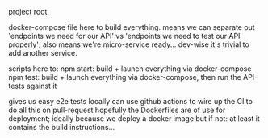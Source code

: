 project root

docker-compose file here to build everything. means we can separate out 'endpoints we need for our API' vs 'endpoints we need to test our API properly'; also means we're micro-service ready... dev-wise it's trivial to add another service.

scripts here to:
npm start: build + launch everything via docker-compose
npm test: build + launch everything via docker-compose, then run the API-tests against it

gives us easy e2e tests locally
can use github actions to wire up the CI to do all this on pull-request
hopefully the Dockerfiles are of use for deployment; ideally because we deploy a docker image but if not: at least it contains the build instructions...
